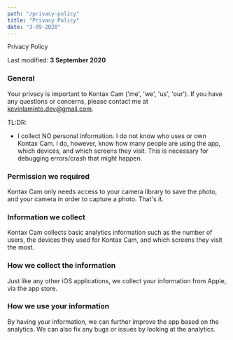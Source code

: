 ```yaml
---
path: "/privacy-policy"
title: "Privacy Policy"
date: "3-09-2020"
---
```


<div>
    <p class="font-bold w-full text-2xl md:text-6xl text-center md:text-left">
        Privacy Policy
    </p>
</div>

Last modified: **3 September 2020**


### General
Your privacy is important to Kontax Cam ('me', 'we', 'us', 'our'). If you have any questions or concerns, please contact me at [kevinlaminto.dev@gmail.com](mailto:kevinlaminto.dev@gmail.com).

TL:DR:
- I collect NO personal information. I do not know who uses or own Kontax Cam. I do, however, know how many people are using the app, which devices, and which screens they visit.
This is necessary for debugging errors/crash that might happen.

### Permission we required
Kontax Cam only needs access to your camera library to save the photo, and your camera in order to capture a photo. That's it.

### Information we collect
Kontax Cam collects basic analytics information such as the number of users, the devices they used for Kontax Cam, and which screens they visit the most.

### How we collect the information
Just like any other iOS applications, we collect your information from Apple, via the app store.

### How we use your information
By having your information, we can further improve the app based on the analytics. We can also fix any bugs or issues by looking at the analytics.
